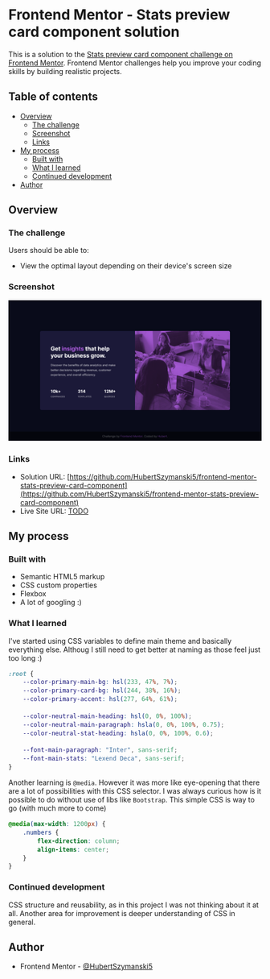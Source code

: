 # Frontend Mentor - Stats preview card component solution

This is a solution to the [Stats preview card component challenge on Frontend Mentor](https://www.frontendmentor.io/challenges/stats-preview-card-component-8JqbgoU62). Frontend Mentor challenges help you improve your coding skills by building realistic projects.

## Table of contents

- [Overview](#overview)
  - [The challenge](#the-challenge)
  - [Screenshot](#screenshot)
  - [Links](#links)
- [My process](#my-process)
  - [Built with](#built-with)
  - [What I learned](#what-i-learned)
  - [Continued development](#continued-development)
- [Author](#author)

## Overview

### The challenge

Users should be able to:

- View the optimal layout depending on their device's screen size

### Screenshot

![](./screenshot.png)

### Links

- Solution URL: [https://github.com/HubertSzymanski5/frontend-mentor-stats-preview-card-component](https://github.com/HubertSzymanski5/frontend-mentor-stats-preview-card-component)
- Live Site URL: [TODO](TODO)

## My process

### Built with

- Semantic HTML5 markup
- CSS custom properties
- Flexbox
- A lot of googling :)

### What I learned

I've started using CSS variables to define main theme and basically
everything else. Althoug I still need to get better at naming as
those feel just too long :)

```css
:root {
	--color-primary-main-bg: hsl(233, 47%, 7%);
	--color-primary-card-bg: hsl(244, 38%, 16%);
	--color-primary-accent: hsl(277, 64%, 61%);

	--color-neutral-main-heading: hsl(0, 0%, 100%);
	--color-neutral-main-paragraph: hsla(0, 0%, 100%, 0.75);
	--color-neutral-stat-heading: hsla(0, 0%, 100%, 0.6);

	--font-main-paragraph: "Inter", sans-serif;
	--font-main-stats: "Lexend Deca", sans-serif;
}
```

Another learning is `@media`. However it was more like eye-opening
that there are a lot of possibilities with this CSS selector. I was
always curious how is it possible to do without use of libs like
`Bootstrap`. This simple CSS is way to go (with much more to come)

```css
@media(max-width: 1200px) {
	.numbers {
		flex-direction: column;
		align-items: center;
	}
}
```

### Continued development

CSS structure and reusability, as in this project I was not thinking
about it at all. Another area for improvement is deeper understanding
of CSS in general.

## Author

- Frontend Mentor - [@HubertSzymanski5](https://www.frontendmentor.io/profile/HubertSzymanski5)

